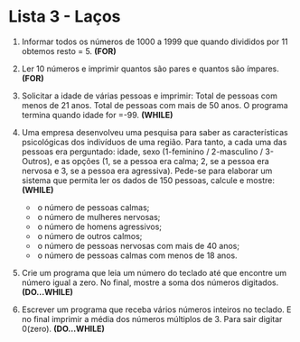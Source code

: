 # Lista 3 - Laços

1. Informar todos os números de 1000 a 1999 que quando divididos por 11 obtemos resto = 5. **(FOR)**
2. Ler 10 números e imprimir quantos são pares e quantos são ímpares. **(FOR)**
3. Solicitar a idade de várias pessoas e imprimir: Total de pessoas com menos de 21 anos. Total de pessoas com mais de 50 anos. O programa termina quando idade for =-99. **(WHILE)**
4. Uma empresa desenvolveu uma pesquisa para saber as características psicológicas dos indivíduos de uma região. Para tanto, a cada uma das pessoas era perguntado: idade, sexo (1-feminino / 2-masculino / 3-Outros), e as opções (1, se a pessoa era calma; 2, se a pessoa era nervosa e 3, se a pessoa era agressiva). Pede-se para elaborar um sistema que permita ler os dados de 150 pessoas, calcule e mostre: **(WHILE)**
   - ​	o número de pessoas calmas;  
   - ​	o número de mulheres nervosas;  
   - ​	o número de homens agressivos;  
   - ​	o número de outros calmos;
   - ​	o número de pessoas nervosas com mais de 40 anos;  
   - ​	o número de pessoas calmas com menos de 18 anos.

5. Crie um programa que leia um número do teclado até que encontre um número igual a zero. No final, mostre a soma dos números digitados. **(DO...WHILE)**

6. Escrever um programa que receba vários números inteiros no teclado. E no final imprimir a média dos números múltiplos de 3. Para sair digitar 0(zero). **(DO...WHILE)**
